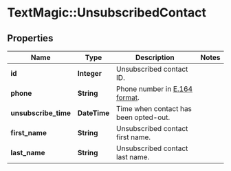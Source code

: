 # TextMagic::UnsubscribedContact

## Properties
Name | Type | Description | Notes
------------ | ------------- | ------------- | -------------
**id** | **Integer** | Unsubscribed contact ID. | 
**phone** | **String** | Phone number in [E.164 format](https://en.wikipedia.org/wiki/E.164). | 
**unsubscribe_time** | **DateTime** | Time when contact has been opted-out. | 
**first_name** | **String** | Unsubscribed contact first name. | 
**last_name** | **String** | Unsubscribed contact last name. | 


